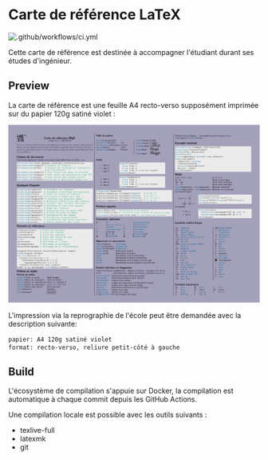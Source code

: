 # Carte de référence LaTeX

![.github/workflows/ci.yml](https://github.com/heig-tin-info/refcard-latex/workflows/.github/workflows/ci.yml/badge.svg)

Cette carte de référence est destinée à accompagner l'étudiant durant ses études d'ingénieur.

## Preview

La carte de référence est une feuille A4 recto-verso supposément imprimée sur du papier 120g satiné violet :

[![Preview](preview.png)](https://github.com/heig-tin-info/refcard-latex/releases/latest/download/refcard.pdf)

L'impression via la reprographie de l'école peut être demandée avec la description suivante:

```
papier: A4 120g satiné violet
format: recto-verso, reliure petit-côté à gauche
```

## Build

L'écosystème de compilation s'appuie sur Docker, la compilation est automatique à chaque commit depuis les GitHub Actions.

Une compilation locale est possible avec les outils suivants :

- texlive-full
- latexmk
- git